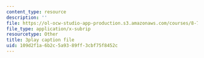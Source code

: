 ```yaml
---
content_type: resource
description: ''
file: https://ol-ocw-studio-app-production.s3.amazonaws.com/courses/8-701-introduction-to-nuclear-and-particle-physics-fall-2020/109d2f1a6b2c5a9389ff3cbf75f8452c_dTAIYaSBols.vtt
file_type: application/x-subrip
resourcetype: Other
title: 3play caption file
uid: 109d2f1a-6b2c-5a93-89ff-3cbf75f8452c
---
```

